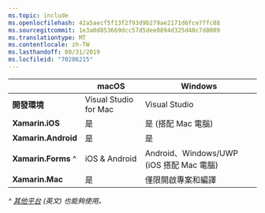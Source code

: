 ```yaml
---
ms.topic: include
ms.openlocfilehash: 42a5aecf5f13f2f93d9b279ae2171d6fce7ffc88
ms.sourcegitcommit: 1e3a0d853669dcc57d5dee0894d325d40c7d8009
ms.translationtype: MT
ms.contentlocale: zh-TW
ms.lasthandoff: 08/31/2019
ms.locfileid: "70206215"
---
```

||macOS|Windows|
|---|---|---|
|**開發環境**|Visual Studio for Mac|Visual Studio|
|**Xamarin.iOS**|是|是 (搭配 Mac 電腦)|
|**Xamarin.Android**|是|是|
|**Xamarin.Forms** ^|iOS & Android|Android、Windows/UWP (iOS 搭配 Mac 電腦)|
|**Xamarin.Mac**|是|僅限開啟專案和編譯|

_^ [其他平台](https://github.com/xamarin/Xamarin.Forms/wiki/Platform-Support) \(英文\) 也能夠使用。_
